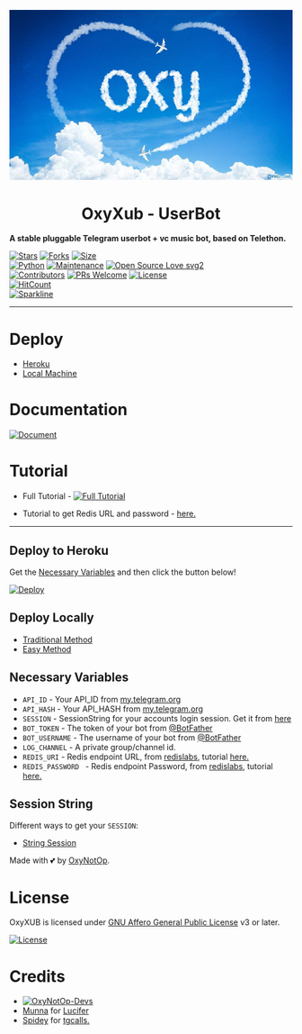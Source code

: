 <p align="center">
  <img src="./resources/extras/logo_readme.jpg" alt="OxyNotOp Logo">
</p>
<h1 align="center">
  <b>OxyXub - UserBot</b>
</h1>

<b>A stable pluggable Telegram userbot + vc music bot, based on Telethon.</b>   

[![Stars](https://img.shields.io/github/stars/OxyNotOp/OxyXUB?style=flat-square&color=yellow)](https://github.com/OxyNotOp/OxyXUB/stargazers)
[![Forks](https://img.shields.io/github/forks/OxyNotOp/OxyXUB?style=flat-square&color=orange)](https://github.com/OxyNotOp/OxyXUB/fork)
[![Size](https://img.shields.io/github/repo-size/OxyNotOp/OxyXUB?style=flat-square&color=green)](https://github.com/OxyNotOp/OxyXUB/)   
[![Python](https://img.shields.io/badge/Python-v3.9-blue)](https://www.python.org/)
[![Maintenance](https://img.shields.io/badge/Maintained%3F-yes-green.svg)](https://github.com/OxyNotOp/OxyXUB/graphs/commit-activity)
[![Open Source Love svg2](https://badges.frapsoft.com/os/v2/open-source.svg?v=103)](https://github.com/OxyNotOp/OxyXUB)   
[![Contributors](https://img.shields.io/github/contributors/OxyNotOp/OxyXUB?style=flat-square&color=green)](https://github.com/OxyNotOp/OxyXUB/graphs/contributors)
[![PRs Welcome](https://img.shields.io/badge/PRs-welcome-brightgreen.svg?style=flat-square)](https://makeapullrequest.com)
[![License](https://img.shields.io/badge/License-AGPL-blue)](https://github.com/OxyNotOp/OxyXUB/blob/main/LICENSE)   
[![HitCount](http://hits.dwyl.com/OxyNotOp/OxyNotOp/OxyXUB.svg)](http://hits.dwyl.com/OxyNotOp/OxyNotOp/OxyXUB)   
[![Sparkline](https://stars.medv.io/OxyNotOp/OxyXUB.svg)](https://stars.medv.io/OxyNotOp/OxyXUB)

----

# Deploy
- [Heroku](#Deploy-to-Heroku)
- [Local Machine](#Deploy-Locally)

# Documentation 
[![Document](https://img.shields.io/badge/Documentation-OxyXUB-blue)](http://OxyXUB.tech/)

# Tutorial 
- Full Tutorial - [![Full Tutorial](https://img.shields.io/badge/Watch%20Now-blue)](https://www.youtube.com/watch?v=9wF7k9qA0Q4)

- Tutorial to get Redis URL and password - [here.](./resources/extras/redistut.md)
---

## Deploy to Heroku
Get the [Necessary Variables](#Necessary-Variables) and then click the button below!  

[![Deploy](https://www.herokucdn.com/deploy/button.svg)](https://heroku.com/deploy)

## Deploy Locally
- [Traditional Method](#local-deploy---traditional-method)
- [Easy Method](#local-deploy---easy-method)


## Necessary Variables
- `API_ID` - Your API_ID from [my.telegram.org](https://my.telegram.org/)
- `API_HASH` - Your API_HASH from [my.telegram.org](https://my.telegram.org/)
- `SESSION` - SessionString for your accounts login session. Get it from [here](https://t.me/Pyrogram_gen_bot)
- `BOT_TOKEN` - The token of your bot from [@BotFather](https://t.me/BotFather)
- `BOT_USERNAME` - The username of your bot from [@BotFather](https://t.me/BotFather)
- `LOG_CHANNEL` - A private group/channel id.
- `REDIS_URI` - Redis endpoint URL, from [redislabs](http://redislabs.com/), tutorial [here.](./resources/extras/redistut.md)
- `REDIS_PASSWORD ` - Redis endpoint Password, from [redislabs](http://redislabs.com/), tutorial [here.](./resources/extras/redistut.md)

## Session String
Different ways to get your `SESSION`:
* [String Session](https://t.me/Pyrogram_gen_bot)

Made with 💕 by [OxyNotOp](https://t.me/OxyXsupport). <br />

# License
OxyXUB is licensed under [GNU Affero General Public License](https://www.gnu.org/licenses/agpl-3.0.en.html) v3 or later.

[![License](https://www.gnu.org/graphics/agplv3-155x51.png)](LICENSE)

# Credits
* [![OxyNotOp-Devs](https://img.shields.io/static/v1?label=OxyNotOp&message=devs&color=critical)](https://t.me/OxyXsupport)
* [Munna](https://github.com/xxmunnaxx/) for [Lucifer](https://github.com/dineshpamnani860/Telethon)
* [Spidey](https://github.com/Omiiiiii143) for [tgcalls.](http://github.com/tgcallsjs/tgcalls)
